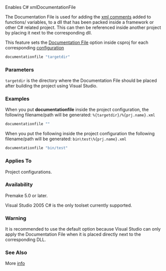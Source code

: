 Enables C# xmlDocumentationFile

The Documentation File is used for adding the [xml comments](https://learn.microsoft.com/en-us/dotnet/csharp/language-reference/xmldoc/) added to functions/ variables, to a dll that has been packed inside a framework or other C# related project.
This can then be referenced inside another project by placing it next to the corresponding dll.

This feature sets the [Documentation File](https://learn.microsoft.com/en-us/dotnet/csharp/language-reference/compiler-options/output#documentationfile) option inside csproj for each corresponding [configuration](https://premake.github.io/docs/configurations/)

```lua
documentationfile "targetdir"
```
### Parameters ###
`targetdir` is the directory where the Documentation File should be placed after building the project using Visual Studio.

### Examples ###

When you put **documentationfile** inside the project configuration, the following filename/path will be generated:
```%{targetdir}/%{prj.name}.xml```
```lua
documentationfile ""
```

When you put the following inside the project configuration the following filename/path will be generated:
```bin\test\%{prj.name}.xml```

```lua
documentationfile "bin/test"
```
### Applies To ###

Project configurations.

### Availability ###

Premake 5.0 or later.

Visual Studio 2005 C# is the only toolset currently supported.

### Warning ###
It is recommended to use the default option because Visual Studio can only apply the Documentation File when it is placed directly next to the corresponding DLL.

### See Also ###
More [info](https://learn.microsoft.com/en-us/dotnet/csharp/language-reference/xmldoc/#create-xml-documentation-output)
